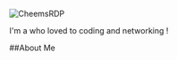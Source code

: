 ![CheemsRDP](https://lucloi.vn/wp-content/uploads/2020/08/b73-1.jpg)

I'm a who loved to coding and networking !

##About Me
